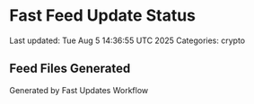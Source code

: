 # Fast Feed Update Status
Last updated: Tue Aug  5 14:36:55 UTC 2025
Categories: crypto

## Feed Files Generated

Generated by Fast Updates Workflow
